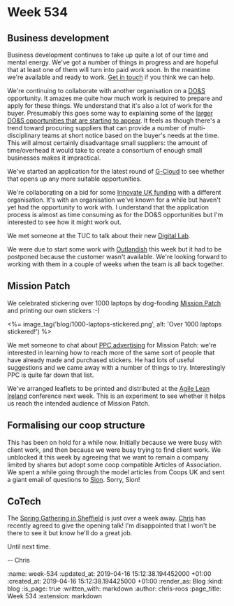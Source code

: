 Week 534
========

## Business development

Business development continues to take up quite a lot of our time and mental energy. We've got a number of things in progress and are hopeful that at least one of them will turn into paid work soon. In the meantime we're available and ready to work. [Get in touch][email-us] if you think we can help.

We're continuing to collaborate with another organisation on a [DO&S][do&s] opportunity. It amazes me quite how much work is required to prepare and apply for these things. We understand that it's also a lot of work for the buyer. Presumably this goes some way to explaining some of the [larger DO&S opportunities that are starting to appear][do&s-gds]. It feels as though there's a trend toward procuring suppliers that can provide a number of multi-disciplinary teams at short notice based on the buyer's needs at the time. This will almost certainly disadvantage small suppliers: the amount of time/overhead it would take to create a consortium of enough small businesses makes it impractical.

We've started an application for the latest round of [G-Cloud][gcloud] to see whether that opens up any more suitable opportunities.

We're collaborating on a bid for some [Innovate UK funding][innovate-uk-smart-grants] with a different organisation. It's with an organisation we've known for a while but haven't yet had the opportunity to work with. I understand that the application process is almost as time consuming as for the DO&S opportunities but I'm interested to see how it might work out.

We met someone at the TUC to talk about their new [Digital Lab][tuc-digital].

We were due to start some work with [Outlandish][outlandish] this week but it had to be postponed because the customer wasn't available. We're looking forward to working with them in a couple of weeks when the team is all back together.


## Mission Patch

We celebrated stickering over 1000 laptops by dog-fooding [Mission Patch][mission-patch] and printing our own stickers :-)

<%= image_tag('blog/1000-laptops-stickered.png', alt: 'Over 1000 laptops stickered!') %>

We met someone to chat about [PPC advertising][ppc] for Mission Patch: we're interested in learning how to reach more of the same sort of people that have already made and purchased stickers. He had lots of useful suggestions and we came away with a number of things to try. Interestingly PPC is quite far down that list.

We've arranged leaflets to be printed and distributed at the [Agile Lean Ireland][agile-ireland] conference next week. This is an experiment to see whether it helps us reach the intended audience of Mission Patch.


## Formalising our coop structure

This has been on hold for a while now. Initially because we were busy with client work, and then because we were busy trying to find client work. We unblocked it this week by agreeing that we want to remain a company limited by shares but adopt some coop compatible Articles of Association. We spent a while going through the model articles from Coops UK and sent a giant email of questions to [Sion][sion-whellans]. Sorry, Sion!


## CoTech

The [Spring Gathering in Sheffield][cotech-spring-2019] is just over a week away. [Chris][chris-lowis] has recently agreed to give the opening talk! I'm disappointed that I won't be there to see it but know he'll do a great job.


Until next time.

-- Chris

[agile-ireland]: https://www.agileleanireland.org/
[chris-lowis]: /chris-lowis
[cotech-spring-2019]: https://wiki.coops.tech/wiki/Sheffield_2019
[do&s-gds]: https://www.digitalmarketplace.service.gov.uk/digital-outcomes-and-specialists/opportunities/9395
[do&s]: https://www.gov.uk/guidance/digital-outcomes-and-specialists-suppliers-guide
[email-us]: mailto:lets@gofreerange.com
[gcloud]: https://www.gov.uk/guidance/the-g-cloud-framework-on-the-digital-marketplace
[innovate-uk-smart-grants]: https://apply-for-innovation-funding.service.gov.uk/competition/324/overview
[mission-patch]: https://mission-patch.com/
[outlandish]: https://outlandish.com/
[ppc]: https://en.wikipedia.org/wiki/Pay-per-click
[sion-whellans]: https://twitter.com/scumboni
[tuc-digital]: https://digital.tuc.org.uk/

:name: week-534
:updated_at: 2019-04-16 15:12:38.194452000 +01:00
:created_at: 2019-04-16 15:12:38.194425000 +01:00
:render_as: Blog
:kind: blog
:is_page: true
:written_with: markdown
:author: chris-roos
:page_title: Week 534
:extension: markdown
